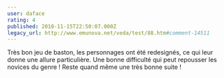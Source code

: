 ```yaml
---
user: daface
rating: 4
published: 2010-11-15T22:50:07.000Z
legacy_url: http://www.emunova.net/veda/test/88.htm#comment-14511
---
```

Très bon jeu de baston, les personnages ont été redesignés, ce qui leur donne une allure particulière. Une bonne difficulté qui peut repousser les novices du genre ! Reste quand même une très bonne suite !